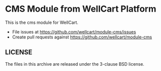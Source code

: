 CMS Module from WellCart Platform
=========================

This is the cms module for WellCart.

- File issues at https://github.com/wellcart/module-cms/issues
- Create pull requests against https://github.com/wellcart/module-cms

LICENSE
-------

The files in this archive are released under the 3-clause BSD license.


